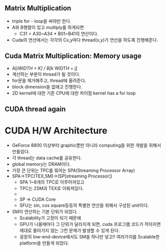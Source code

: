 ## Matrix Multiplication
* triple for - loop을 써야만 한다.
* A와 B행렬이 있고 multiply를 하게되면
  * C31 = A30~A34 * B01~B41의 연산이다.
* Cuda의 연산에서는 각각의 Cx,y마다 thread(x,y)가 연산을 하도록 진행해준다.

## Cuda Matrix Multiplication: Memory usage
* A[i*WIDTH + K] / B[k* WIDTH + j]
* 계산하는 부분이 thread가 될 것이다.
* for문을 제거해주고, thread에 올려준다. 
* block dimension을 없애고 진행한다.
* 2D kernel에 대한 기존 CPU에 대한 차이점 kernel has a for loop

## CUDA thread again

# CUDA H/W Architecture
* GeForce 8800 이상부터 graphic뿐만 아니라 computing을 위한 개발을 위해서 만들었다.
* 각 thread는 data cache를 공유한다.
* global memory는 DRAM이다.
* 가장 큰 단위는 TPC를 묶어논 SPA(Streaming Processor Array)
* SPA->TPC(TEX,SM)->(SP[streaming Processor])
  * SPA 1~8개의 TPC로 이루어져있고
  * TPC는  2SM과 TEX로 이뤄져있다.
  * 
  * SP => CUDA Core
  * SFU는 sin, cos square등등의 특별한 연산을 위해서 구성된 unit이다.
* SM이 연산하는 기본 단위가 되었다.
  * Scalability가 고정이 되기 때문에
  * GPU가 나올때마다 그 단위가 달라지게 되면, cuda 프로그램 코드가 작아지면 제대로 돌아가지 않는 그런 문제가 발생할 수 있게 된다.
  * 굉장히 low-end-device에서도 SM을 하나만 넣고!! 여러가지를 Scalable한 platform을 만들게 되었다.
  
